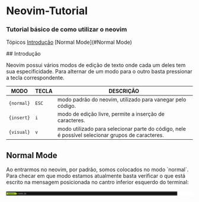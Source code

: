 # Neovim-Tutorial
### Tutorial básico de como utilizar o neovim


Tópicos
[Introdução](#introducao)
[Normal Mode](#Normal Mode)

<div id='introducao'/>
## Introdução
<p>
  Neovim possui vários modos de edição de texto onde cada um deles tem sua especificidade. Para alternar de um modo para o outro basta pressionar a tecla correspondente.
</p>


MODO      | TECLA | DESCRIÇÃO
----------|-------|--------------------------------------------------------------------------------------------------
`{normal}`|`ESC`  |modo padrão do neovim, utilizado para vanegar pelo código.
`{insert}`|`i`    |modo de edição livre, permite a inserção de caracteres.
`{visual}`|`v`    |modo utilizado para selecionar parte do código, nele é possível selecionar grupos de caracteres.

## Normal Mode
<p>
  Ao entrarmos no neovim, por padrão, somos colocados no modo `normal`. Para checar em que modo estamos atualmente basta verificar o que está escrito na mensagem posicionada no cantro inferior esquerdo do terminal:
</p>
<img src="/viwer/img/normal_mode_cortado.png">
